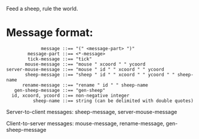 Feed a sheep, rule the world.

# Message format:

````
             message ::== "(" <message-part> ")"
        message-part ::== <*-message>
        tick-message ::== "tick"
       mouse-message ::== "mouse " xcoord " " ycoord
server-mouse-message ::== "mouse " id " " xcoord " " ycoord
       sheep-message ::== "sheep " id " " xcoord " " ycoord " " sheep-name
      rename-message ::== "rename " id " " sheep-name
   gen-sheep-message ::== "gen-sheep"
  id, xcoord, ycoord ::== non-negative integer
          sheep-name ::== string (can be delimited with double quotes)
````

Server-to-client messages: sheep-message, server-mouse-message

Client-to-server messages: mouse-message, rename-message, gen-sheep-message

